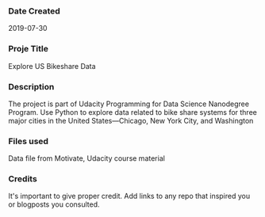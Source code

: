 ### Date Created
2019-07-30

### Proje Title
Explore US Bikeshare Data

### Description
The project is part of Udacity Programming for Data Science Nanodegree Program. 
Use Python to explore data related to bike share systems for three major cities in the United States—Chicago, New York City, and Washington

### Files used

Data file from Motivate, Udacity course material

### Credits
It's important to give proper credit. Add links to any repo that inspired you or blogposts you consulted.

